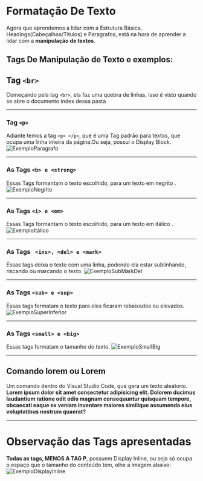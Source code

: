 # Formatação De Texto 
Agora que aprendemos a lidar com a Estrutura Básica, Headings(Cabeçalhos/Titulos) e Paragrafos, está na hora de aprender a lidar com a **manipulação de textos**.

## Tags De Manipulação de Texto e exemplos:
## Tag `` <br> `` 
Começando pela tag `` <br> ``, ela faz uma quebra de linhas, isso é visto quando se abre o documento index dessa pasta
***
### Tag `` <p> `` 
Adiante temos a  tag `` <p> </p> ``, que é uma Tag padrão para textos, que ocupa uma linha inteira da página.Ou seja, possuí o Display Block.
![ExemploParagrafo](https://github.com/Karlos-Eduardo-Mrqs/Trabalhos_Operacionais/assets/172524894/ed8ed165-fd33-42bc-a21f-9671264ca995)
***
### As Tags `` <b> e <strong> `` 
Essas Tags formantam o texto escolhido, para um texto em negrito . 
![ExemploNegrito](https://github.com/Karlos-Eduardo-Mrqs/Trabalhos_Operacionais/assets/172524894/f31d82ce-8335-4f64-a063-4f9680c4a336)
***
### As Tags `` <i> e <em> `` 
Essas Tags formantam o texto escolhido, para um texto em itálico . 
![ExemploItálico](https://github.com/Karlos-Eduardo-Mrqs/Trabalhos_Operacionais/assets/172524894/1f418e6e-a9af-4947-8f8f-305a38b4fcab)
***
### As Tags `` <ins>, <del> e <mark>``
Essas tags deixa o texto com uma linha, podendo ela estar sublinhando, riscando ou marcando o texto.
![ExemploSubMarkDel](https://github.com/Karlos-Eduardo-Mrqs/Trabalhos_Operacionais/assets/172524894/f6d71d72-83e9-4ac5-a966-ec899c190149)
***
### As Tags `` <sub> e <sup> `` 
Essas tags formatam o texto para eles ficaram rebaixados ou elevados.
![ExemploSuperInferior](https://github.com/Karlos-Eduardo-Mrqs/Trabalhos_Operacionais/assets/172524894/00330029-c54f-4ad6-acc0-f7940bc30915)
***
### As Tags `` <small> e <big> ``
Essas tags formatam o tamanho do texto.
![ExemploSmallBig](https://github.com/Karlos-Eduardo-Mrqs/Trabalhos_Operacionais/assets/172524894/e2488a5d-0875-4042-b80e-aaccdf06c213)
***
## Comando lorem ou Lorem 
Um comando dentro do Visual Studio Code, que gera um texto aleátorio.
**Lorem ipsum dolor sit amet consectetur adipisicing elit. Dolorem ducimus laudantium ratione odit 
odio magnam consequuntur quisquam tempore, obcaecati eaque ex veniam inventore maiores similique assumenda eius voluptatibus nostrum quaerat?**
***
# Observação das Tags apresentadas
**Todas as tags, MENOS A TAG P**, possuem Display Inline, ou seja só ocupa o espaço que o tamanho do conteúdo tem, olhe a imagem abaixo:
![ExemploDisplayInline](https://github.com/Karlos-Eduardo-Mrqs/Trabalhos_Operacionais/assets/172524894/37625b09-02a4-41cf-aec2-dfaa2425aba0)
